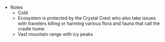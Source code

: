   
- Notes 
	- Cold
	- Ecosystem is protected by the Crystal Crest who also take issues with travelers killing or harming various flora and fauna that call the cradle home
	- Vast mountain range with icy peaks

